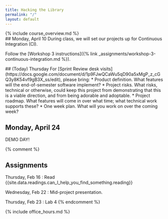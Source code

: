 ```yaml
---
title: Hacking the Library
permalink: "/"
layout: default
---
```


<div class="jumbotron" markdown="1">
  {% include course_overview.md %}
</div>

<div class="row">

<div class="col-lg-4" markdown="1">
## Monday, April 10
During class, we will set our projects up for Continuous Integration (CI).

Follow the [Workshop 3 instructions]({% link _assignments/workshop-3-continuous-integration.md %}).
</div>

<div class="col-lg-4" markdown="1">
## (Today) Thursday
For [Sprint Review desk visits](https://docs.google.com/document/d/1p9FJwQCaWu5qD90a5xMgP_z_cGQ3y8K54vf9gB3X_ss/edit), please bring:
* Product definition. What features will the end-of-semester software implement?
* Project risks. What risks, technical or otherwise, could keep this project from demonstrating that this is a viable direction, and from being adorable and adoptable.
* Project roadmap. What features will come in over what time; what technical work supports these?
* One week plan. What will you work on over the coming week?

## Monday, April 24
DEMO DAY!
</div>

{% comment %}
## Assignments

Thursday, Feb 16
: Read {{site.data.readings.can_I_help_you_find_something.reading}}

Wednesday, Feb 22
: Mid-project presentation.

Thursday, Feb 23
: Lab 4
{% endcomment %}

<div class="col-lg-4" markdown="1">
{% include office_hours.md %}
</div>

</div>
